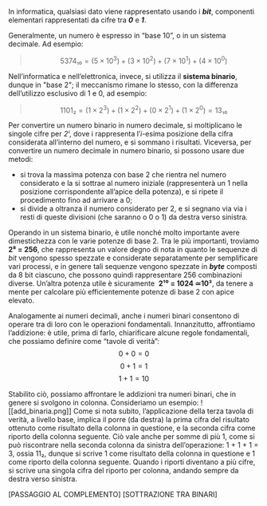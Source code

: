 In informatica, qualsiasi dato viene rappresentato usando i ***bit***, componenti elementari rappresentati da cifre tra ***0*** e ***1***.

Generalmente, un numero è espresso in “base 10”, o in un sistema decimale. Ad esempio: 
> $$5374₁₀ = (5 × 10^3) + (3 × 10^2) + (7 × 10^1) + (4 × 10^0)$$

Nell’informatica e nell’elettronica, invece, si utilizza il **sistema binario**, dunque in "base 2"; il meccanismo rimane lo stesso, con la differenza dell’utilizzo esclusivo di 1 e 0, ad esempio: 
> $$1101₂ = (1 × 2^3) + (1 × 2^2) + (0 × 2^1) + (1 × 2^0) = 13₁₀$$

Per convertire un numero binario in numero decimale, si moltiplicano le singole cifre per *2ⁱ*, dove i rappresenta l’*i*-esima posizione della cifra considerata all’interno del numero, e si sommano i risultati. Viceversa, per convertire un numero decimale in numero binario, si possono usare due metodi:
- si trova la massima potenza con base 2 che rientra nel numero considerato e la si sottrae al numero iniziale (rappresenterà un 1 nella posizione corrispondente all’apice della potenza), e si ripete il procedimento fino ad arrivare a 0;
- si divide a oltranza il numero considerato per 2, e si segnano via via i resti di queste divisioni (che saranno o 0 o 1) da destra verso sinistra.

Operando in un sistema binario, è utile nonché molto importante avere dimestichezza con le varie potenze di base 2. Tra le più importanti, troviamo **2⁸ = 256**, che rappresenta un valore degno di nota in quanto le sequenze di *bit* vengono spesso spezzate e considerate separatamente per semplificare vari processi, e in genere tali sequenze vengono spezzate in ***byte*** composti da 8 bit ciascuno, che possono quindi rappresentare 256 combinazioni diverse. Un’altra potenza utile è sicuramente  **2¹⁰ = 1024 ≃10³**, da tenere a mente per calcolare più efficientemente potenze di base 2 con apice elevato.

Analogamente ai numeri decimali, anche i numeri binari consentono di operare tra di loro con le operazioni fondamentali. Innanzitutto, affrontiamo l’addizione: è utile, prima di farlo, chiarificare alcune regole fondamentali, che possiamo definire come “tavole di verità”:
$$0 + 0 = 0$$ 
$$0 + 1 = 1$$
$$1 + 1 = 10 $$   

Stabilito ciò, possiamo affrontare le addizioni tra numeri binari, che in genere si svolgono in colonna. Consideriamo un esempio:
![[add_binaria.png]]
Come si nota subito, l’applicazione della terza tavola di verità, a livello base, implica il porre (da destra) la prima cifra del risultato ottenuto come risultato della colonna in questione, e la seconda cifra come riporto della colonna seguente. Ciò vale anche per somme di più 1, come si può riscontrare nella seconda colonna da sinistra dell’operazione: 1 + 1 + 1 = 3, ossia 11₂, dunque si scrive 1 come risultato della colonna in questione e 1 come riporto della colonna seguente. Quando i riporti diventano a più cifre, si scrive una singola cifra del riporto per colonna, andando sempre da destra verso sinistra.

[PASSAGGIO AL COMPLEMENTO]
[SOTTRAZIONE TRA BINARI]